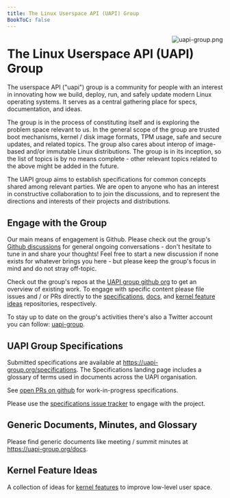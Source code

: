 ```yaml
---
title: The Linux Userspace API (UAPI) Group
BookToC: false
---
```


<span style="float:right"> ![uapi-group.png](/uapi-group.png) </span>

# The Linux Userspace API (UAPI) Group

The userspace API ("uapi") group is a community for people with an interest in innovating how we build, deploy, run, and safely update modern Linux operating systems.
It serves as a central gathering place for specs, documentation, and ideas.

The group is in the process of constituting itself and is exploring the problem space relevant to us.
In the general scope of the group are trusted boot mechanisms, kernel / disk image formats, TPM usage, safe and secure updates, and related topics.
The group also cares about interop of image-based and/or immutable Linux distributions.
The group is in its inception, so the list of topics is by no means complete - other relevant topics related to the above might be added in the future.

The UAPI group aims to establish specifications for common concepts shared among relevant parties.
We are open to anyone who has an interest in constructive collaboration to to join the discussions, and to represent the directions and interests of their projects and distributions.

## Engage with the Group

Our main means of engagement is Github.
Please check out the group's [Github discussions](https://github.com/orgs/uapi-group/discussions) for general ongoing conversations - don't hesitate to tune in and share your thoughts!
Feel free to start a new discussion if none exists for whatever brings you here - but please keep the group's focus in mind and do not stray off-topic.

Check out the group's repos at the [UAPI group github org](https://github.com/uapi-group) to get an overview of existing work.
To engage with specific content please file issues and / or PRs directly to the [specifications](https://github.com/uapi-group/specifications/),
[docs](https://github.com/uapi-group/docs/), and [kernel feature ideas](https://github.com/uapi-group/kernel-features/) repositories, respectively.

To stay up to date on the group's activities there's also a Twitter account you can follow: [uapi-group](https://twitter.com/uapi_group).

## UAPI Group Specifications

Submitted specifications are available at https://uapi-group.org/specifications.
The Specifications landing page includes a glossary of terms used in documents across the UAPI organisation.

See [open PRs on github](https://github.com/uapi-group/specifications/pulls) for work-in-progress specifications.

Please use the [specifications issue tracker](https://github.com/uapi-group/specifications/issues) to engage with the project.

## Generic Documents, Minutes, and Glossary

Please find generic documents like meeting / summit minutes at https://uapi-group.org/docs.

## Kernel Feature Ideas

A collection of ideas for [kernel features](https://uapi-group.org/kernel-features) to improve low-level user space.
